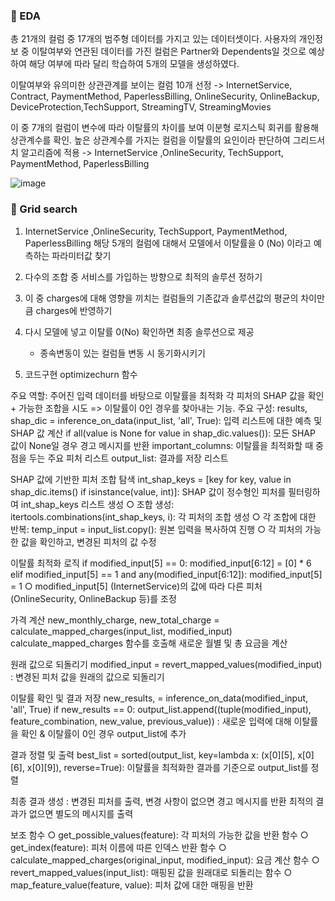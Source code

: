 ### 📌 EDA
총 21개의 컬럼 중 17개의 범주형 데이터를 가지고 있는 데이터셋이다. 
사용자의 개인정보 중 이탈여부와 연관된 데이터를 가진 컬럼은 Partner와 Dependents일 것으로 예상하여 해당 여부에 따라 달리 학습하여 5개의 모델을 생성하였다.

이탈여부와 유의미한 상관관계를 보이는 컬럼 10개 선정
-> InternetService, Contract, PaymentMethod, PaperlessBilling, OnlineSecurity, OnlineBackup, DeviceProtection,TechSupport, StreamingTV, StreamingMovies

이 중 7개의 컬럼이 변수에 따라 이탈률의 차이를 보여 이분형 로지스틱 회귀를 활용해 상관계수를 확인. 높은 상관계수를 가지는 컬럼을 이탈률의 요인이라 판단하여 그리드서치 알고리즘에 적용
-> InternetService ,OnlineSecurity, TechSupport, PaymentMethod, PaperlessBilling

![image](https://github.com/user-attachments/assets/35f096f9-d638-4ed1-9f10-68a9ec1d0845)



 ### 📌 Grid search
 1. InternetService ,OnlineSecurity, TechSupport, PaymentMethod, PaperlessBilling 해당 5개의 컬럼에 대해서 모델에서 이탈률을 0 (No) 이라고 예측하는 파라미터값 찾기
 2. 다수의 조합 중 서비스를 가입하는 방향으로 최적의 솔루션 정하기
 3. 이 중 charges에 대해 영향을 끼치는 컬럼들의 기존값과 솔루션값의 평균의 차이만큼 charges에 반영하기
 4. 다시 모델에 넣고 이탈률 0(No) 확인하면 최종 솔루션으로 제공

    * 종속변동이 있는 컬럼들 변동 시 동기화시키기
 5. 코드구현
  optimizechurn 함수
    
주요 역할:
      주어진 입력 데이터를 바탕으로 이탈률을 최적화
      각 피처의 SHAP 값을 확인 + 가능한 조합을 시도 => 이탈률이 0인 경우를 찾아내는 기능.
주요 구성:
    results, shap_dic = inference_on_data(input_list, 'all', True): 입력 리스트에 대한 예측 및 SHAP 값 계산
    if all(value is None for value in shap_dic.values()): 모든 SHAP 값이 None일 경우 경고 메시지를 반환
    important_columns: 이탈률을 최적화할 때 중점을 두는 주요 피처 리스트
    output_list: 결과를 저장 리스트

SHAP 값에 기반한 피처 조합 탐색
 int_shap_keys = [key for key, value in shap_dic.items() if isinstance(value, int)]: SHAP 값이 정수형인 피처를 필터링하여 int_shap_keys 리스트 생성
 ○ 조합 생성:
     itertools.combinations(int_shap_keys, i): 각 피처의 조합 생성
 ○ 각 조합에 대한 반복:
     temp_input = input_list.copy(): 원본 입력을 복사하여 진행
 ○ 각 피처의 가능한 값을 확인하고, 변경된 피처의 값 수정

이탈률 최적화 로직
 if modified_input[5] == 0:
         modified_input[6:12] = [0] * 6
 elif modified_input[5] == 1 and any(modified_input[6:12]):
         modified_input[5] = 1
 ○ modified_input[5] (InternetService)의 값에 따라 다른 피처(OnlineSecurity, OnlineBackup 등)를 조정

가격 계산
 new_monthly_charge, new_total_charge = calculate_mapped_charges(input_list, modified_input)
 calculate_mapped_charges 함수를 호출해 새로운 월별 및 총 요금을 계산

원래 값으로 되돌리기
 modified_input = revert_mapped_values(modified_input) : 변경된 피처 값을 원래의 값으로 되돌리기

이탈률 확인 및 결과 저장
 new_results, 
 = inference_on_data(modified_input, 'all', True)
    if new_results == 0:
            output_list.append((tuple(modified_input), feature_combination, new_value, previous_value))
: 새로운 입력에 대해 이탈률을 확인 & 이탈률이 0인 경우 output_list에 추가

결과 정렬 및 출력
 best_list = sorted(output_list, key=lambda x: (x[0][5], x[0][6], x[0][9]), reverse=True): 이탈률을 최적화한 결과를 기준으로 output_list를 정렬

최종 결과 생성
: 변경된 피처를 출력, 변경 사항이 없으면 경고 메시지를 반환
  최적의 결과가 없으면 별도의 메시지를 출력

보조 함수
 ○ get_possible_values(feature): 각 피처의 가능한 값을 반환 함수
 ○ get_index(feature): 피처 이름에 따른 인덱스 반환 함수
 ○ calculate_mapped_charges(original_input, modified_input): 요금 계산 함수
 ○ revert_mapped_values(input_list): 매핑된 값을 원래대로 되돌리는 함수
 ○ map_feature_value(feature, value): 피처 값에 대한 매핑을 반환
